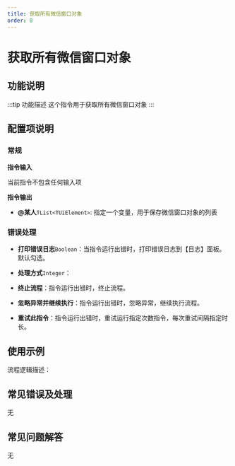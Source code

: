 ```yaml
---
title: 获取所有微信窗口对象
order: 8
---
```


# 获取所有微信窗口对象

## 功能说明

:::tip 功能描述
这个指令用于获取所有微信窗口对象
:::

## 配置项说明

### 常规

**指令输入**

当前指令不包含任何输入项

**指令输出**

- **@某人**`TList<TUiElement>`: 指定一个变量，用于保存微信窗口对象的列表

### 错误处理

- **打印错误日志**`Boolean`：当指令运行出错时，打印错误日志到【日志】面板。默认勾选。

- **处理方式**`Integer`：

 - **终止流程**：指令运行出错时，终止流程。

 - **忽略异常并继续执行**：指令运行出错时，忽略异常，继续执行流程。

 - **重试此指令**：指令运行出错时，重试运行指定次数指令，每次重试间隔指定时长。

## 使用示例

流程逻辑描述：

## 常见错误及处理

无

## 常见问题解答

无
